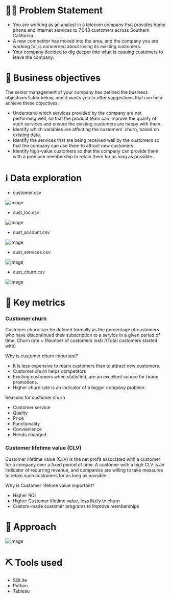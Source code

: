 # :pushpin::satellite: Problem Statement

- You are working as an analyst in a telecom company that provides home phone and internet services to 7,043 customers across Southern California.
- A new competitor has moved into the area, and the company you are working for is concerned about losing its existing customers.
- Your company decided to dig deeper into what is casuing customers to leave the company.

# :dart: Business objectives
The senior management of your company has defined the business objectives listed below, and it wants you to offer suggestions that can help achieve these objectives:
- Understand which services provided by the company are not performing well, so that the product team can improve the quality of such services and ensure the existing customers are happy with them.
- Identify which variables are affecting the customers’ churn, based on existing data.
- Identify the services that are being received well by the customers so that the company can use them to attract new customers.
- Identify high-value customers so that the company can provide them with a premium membership to retain them for as long as possible.

# :information_source: Data exploration
- customer.csv

![image](https://user-images.githubusercontent.com/77529445/174257963-a73f86cd-ff43-4d58-b2e0-354f623f99eb.png)

- cust_loc.csv

![image](https://user-images.githubusercontent.com/77529445/174258132-e21045bf-ab17-4592-b79d-87f771a621c2.png)

- cust_account.csv

![image](https://user-images.githubusercontent.com/77529445/174258220-5c68f30c-f68b-4815-9435-6a0c35e375f2.png)

- cust_services.csv

![image](https://user-images.githubusercontent.com/77529445/174258357-2e611f15-cec7-4baa-b12c-54bef3f43ed0.png)

- cust_churn.csv

![image](https://user-images.githubusercontent.com/77529445/174258435-8ff4b04f-8a8f-4515-9de5-6141ca3dea44.png)

# :bookmark: Key metrics
### Customer churn
Customer churn can be defined formally as the percentage of customers who have discontinued their subscription to a service in a given period of time. 
Churn rate = (Number of customers lost) /(Total customers started with)

Why is customer churn important?
- It is less expensive to retain customers than to attract new customers.
- Customer churn helps competitors
- Existing customers when statisfied, are an excellent source for brand promotions.
- Higher churn rate is an indicator of a bigger company problem.

Reasons for customer churn
- Customer service
- Quality
- Price
- Functionality
- Convienience
- Needs changed

### Customer lifetime value (CLV)
Customer lifetime value (CLV) is the net profit associated with a customer for a company over a fixed period of time. A customer with a high CLV is an indicator of recurring revenue, and companies are willing to take measures to retain such customers for as long as possible.

Why is Customer lifetime value important?
- Higher ROI
- Higher Customer lifetime value, less likely to churn
- Custom-made customer programs to improve memberships

# :memo: Approach
![image](https://user-images.githubusercontent.com/77529445/174260569-99155d66-6090-4f94-9967-ac607b801f19.png)

# :pick: Tools used
- SQLite
- Python
- Tableau
